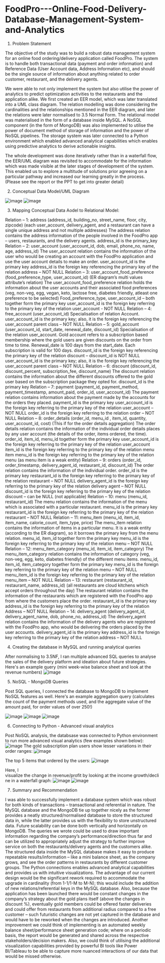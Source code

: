 # FoodPro---Online-Food-Delivery-Database-Management-System-and-Analytics
1. Problem Statement

The objective of the study was to build a robust data management system for an online food ordering/delivery application called FoodPro. The system is to handle both transactional data (payment and order information) and Reference Data (User Account data, Address Information etc), and should be the single source of information about anything related to order customer, restaurant, and the delivery agents. 

We were able to not only implement the system but also utilise the power of analytics to predict optimization activities to the restaurants and the application alike. We first created an EER model, which was later translated into a UML class diagram. The relation modelling was done considering the cardinalities and the relationships mentioned in the EER diagram, and later the relations were later normalised to 3.5 Normal Form. The relational model was materialised in the form of a database inside MySQL. A NoSQL component (in the form of MongoDB) was also implemented to utilise the power of document method of storage of information and the power of NoSQL pipelines. The storage system was later connected to a Python environment which enabled advanced analytical capabilities which enables using predictive analytics to derive actionable insights. 

The whole development was done iteratively rather than in a waterfall flow, the EER/UML diagram was revisited to accommodate for the information which was made visible at the later stages of development of the system. This enabled us to explore a multitude of solutions prior agreeing on a particular pathway and increased our learning greatly in the process. (Please see the report or the PPT to get into greater detail)

2. Conceptual Data Model/UML Diagram

![image](https://user-images.githubusercontent.com/35379830/215352262-89563070-dad0-4100-9f94-32d0ac9e7536.png)
![image](https://user-images.githubusercontent.com/35379830/215352274-caf6321b-6ec1-438e-a965-490027378dc8.png)

3. Mapping Conceptual Data Aodel to Relational Model:

Relation – 1: 
address (address_id, building_no, street_name, floor, city, zipcode) (each user_account, 
delivery_agent, and a restaurant can have a single unique address and not multiple addresses)
The address relation contains the address information of the people involved in the FoodPro app –
users, restaurants, and the delivery agents.
address_id is the primary_key
Relation – 2:
user_account (user_account_id, dob, email, phone_no, name, age, address_id)
The user_account relation contains the information of the user who would be creating an account 
with the FoodPro application and use the user account details to make an order.
user_account_id is the primary key 
address_id is the foreign key referencing the primary key of the relation address – NOT NULL
Relation – 3:
user_account_food_preference (food_preference_type, user_account_id) (ER diagram’s multi 
values attribute’s relation)
The user_account_food_preference relation holds the information about the user accounts and their 
associated food preferences (veg, non-veg, egg, vegan, keto, lactose free, diabetes friendly, atleast 
one preference to be selected)
Food_preference_type, user_account_id – both together form the primary key
user_account_id is the foreign key referring to the primary key of the relation user_account - NOT 
NULL
Relation – 4:
free_account (user_account_id)
Specialisation of relation Account. 
user_account_id is the primary key; also, it is the foreign key referencing the user_account parent 
class – NOT NULL
Relation – 5:
gold_account (user_account_id, start_date, renewal_date, discount_id)
Specialisation of the relation user_account. Gold account refers to a subscription based membership 
where the gold users are given discounts on the order from time to time. Renewal_date is 100 days 
from the start_date. Each subscription is valid for 100 days.
discount_id is the foreign key referencing the primary key of the relation discount – discount_id is 
NOT NULL
user_account_id is the primary key; also, it is the foreign key referencing the user_account parent 
class – NOT NULL
Relation – 6:
discount (discount_id, discount_percent, subscription_fee, discount_name)
The discount relation contains the information about the different discounts offered to the gold user 
based on the subscription package they opted for.
discount_id is the primary key
Relation – 7:
payment (payment_id, payment_method, payment_timestamp, amount_paid, order_id, 
user_account_id)
The payment relation contains information about the payment made by the accounts for the orders 
they placed.
payment_id is the primary key
user_account_id is the foreign key referring to the primary key of the relation user_account – NOT 
NULL
order_id is the foreign key referring to the relation order – NOT NULL
Relation – 8:
order_details (order_id, menu_id , item_id, quantity, user_account_id, cost) (This if for the order 
details aggregation)
The order details relation contains the information of the individual order details places by any user 
account (the details of the order, items ordered, the time).
order_id, item_id, menu_id together form the primary key
user_account_id is the foreign key referring to the primary key of the relation user_account
item_id is the foreign key referring to the primary key of the relation menu item 
menu_id is the foreign key referring to the primary key of the relation menu (as menu item is a 
weak entity)
Relation – 9:
orders (order_id, order_timestamp, delivery_agent_id, restaurant_id, discount_id)
The order relation contains the information of the individual order.
order_id is the primary key
restaurant_id is the foreign key referring to the primary key of the relation restaurant – NOT NULL
delivery_agent_id is the foreign key referring to the primary key of the relation delivery agent –
NOT NULL
discount_id is the foreign key referring to the primary key of the relation discount – can be NULL 
(not applicable)
Relation – 10:
menu (menu_id, restaurant_id) 
The menu relation contains the information of the menu which is associated with a particular 
restaurant.
menu_id is the primary key
restaurant_id is the foreign key referring to the primary key of the relation restaurant – NOT NULL 
Relation – 11:
menu_item (menu_id, item_id, item_name, calorie_count, item_type, price)
The menu_item relation contains the information of items in a particular menu. It is a weak entity 
(according to the ER diagram), so it borrows the primary key from the menu relation.
menu_id, item_id together form the primary key
menu_id is the foreign key referring to the primary key of the relation menu – NOT NULL
Relation – 12:
menu_item_category (menu_id, item_id, item_category)
The menu_item_category relation contains the information of category (veg, non-veg, egg, keto, 
diabetes friendly) of the different menu items.
menu_id, item_id, item_category together form the primary key
menu_id is the foreign key referring to the primary key of the relation menu – NOT NULL
menu_item_id is the foreign key referring to the primary key of the relation menu_item – NOT 
NULL
Relation – 13:
restaurant (restaurant_id, restaurant_name, address_id) (all restaurants are cloud kitchens which 
accept orders throughout the day)
The restaurant relation contains the information of the restaurants which are registered with the 
FoodPro app from where the customers place the order.
restaurant_id is the primary key 
address_id is the foreign key referring to the primary key of the relation Address – NOT NULL
Relation – 14:
delivery_agent (delivery_agent_id, delivery_agent_name, dob, phone_no, address_id)
The delivery_agent relation contains the information of the delivery agents who are registered with 
the FoodPro app, who would be delivering the orders placed by the user accounts.
delivery_agent_id is the primary key 
address_id is the foreign key referring to the primary key of the relation address – NOT NULL

4. Creating the database in MySQL and running analytical queries

After normalising to 3.5NF, I ran multiple advanced SQL queries to analyse the sales of the delivery platform and ideation about future strategies. Here's an example query (mini week-wise balance sheet and look at the revenue numbers)
![image](https://user-images.githubusercontent.com/35379830/215352363-c813afc7-edcc-4925-accb-3ebd45bbaae6.png)

5. NoSQL - MongoDB Queries

Post SQL queries, I connected the database to MongoDB to implement NoSQL features as well. Here's an example aggregation query (calculates the count of the payment methods used, and the aggregate value of the amount paid, for order values of over 250!)

![image](https://user-images.githubusercontent.com/35379830/215352429-96b3193a-9034-4895-a8f0-5fa5cc75617c.png)
![image](https://user-images.githubusercontent.com/35379830/215352434-a8df4025-9377-41a8-81ad-11822e7482b9.png)
![image](https://user-images.githubusercontent.com/35379830/215352437-c3d2fb37-3fda-4e40-997e-d755013b83ad.png)

6. Connecting to Python - Advanced visual analytics

Post NoSQL analysis, the databsase was connected to Python environment to run more advanced visual analytics (few examples shown below):
![image](https://user-images.githubusercontent.com/35379830/215352468-8562c9ed-ad9b-4086-a79a-2bf6277971b3.png)
The gold subscription plan users show lesser variations in their order ranges:
![image](https://user-images.githubusercontent.com/35379830/215352480-4654a40c-cac5-4e8a-9e2b-9b57798c2a86.png)

The top 5 items that ordered by the users:
![image](https://user-images.githubusercontent.com/35379830/215352502-df150b7c-7e06-4d00-8a36-eaa4feb672b7.png)

Here, I visualize the change in revenue/profit by looking at the income growth/decline in a waterfall graph:
![image](https://user-images.githubusercontent.com/35379830/215352558-e8b92c7f-3ef0-4405-b9c4-b944df643a4d.png)
![image](https://user-images.githubusercontent.com/35379830/215352570-99357283-e2f6-4476-ab03-6ec5765ccef4.png)



7. Summary and Recommendation

I was able to successfully implement a database system which was robust for both kinds of 
transactions – transactional and referential in nature. The MySQL database and the MongoDB tie up 
together nicely as the former provides a neatly structured/normalised database to store the 
structured data in, while the latter provides us with the flexibility to store unstructured data. Future 
scalability can be done both vertically and horizontally on MongoDB. The queries we wrote could 
be used to draw important information regarding the company’s performance/direction thus far and
can be utilized to appropriately adjust the strategy to further improve service on both the 
restaurants/delivery agents and the customers alike. The structured data inside the MySQL database 
makes it easy to produce repeatable results/information – like a mini balance sheet, as the company 
grows, and see the order patterns in restaurants by different customer groups. The Python 
connections enables advanced analytical capabilities and provides us with intuitive visualizations.
The advantage of our current design would be the significant rework required to accommodate the 
upgrade in cardinality (from 1-1/1-M to M-N); this would include the addition of new 
relations/referential keys in the MySQL database. Also, because the application has been launched 
there would be constant changes in the company’s strategy about the gold plans itself (above the 
changes in discount %), eventually gold members could be offered faster deliveries and could offer
from restaurants from additional radius compared to a free customer – such futuristic changes are 
not yet captured in the database and would have to be reworked when the changes are introduced. 
Another improvement we could think of implementing is an automated weekly balance 
sheet/performance sheet generation code; where on a periodic basis, the report would be generated 
and shared across the respective stakeholders/decision makers. Also, we could think of utilising the 
additional visualization capabilities provided by powerful BI tools like Power BI/Tableau to be able 
to capture more nuanced interactions of our data that would be missed otherwise.
